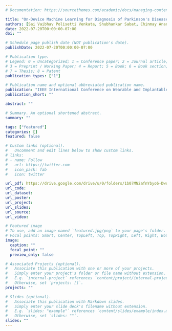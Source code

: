 ```yaml
---
# Documentation: https://sourcethemes.com/academic/docs/managing-content/

title: "On-Device Machine Learning for Diagnosis of Parkinson's Disease from Hand Drawn Artifacts"
authors: [Sai Vaibhav Polisetti Venkata, Shubhankar Sabat, Chinmay Anand Deshpande, Asiful Arefeen, Daniel Peterson$, Hassan Ghasemzadeh]
date: 2022-07-20T00:00:00-07:00
doi: ""

# Schedule page publish date (NOT publication's date).
publishDate: 2022-07-20T00:00:00-07:00

# Publication type.
# Legend: 0 = Uncategorized; 1 = Conference paper; 2 = Journal article;
# 3 = Preprint / Working Paper; 4 = Report; 5 = Book; 6 = Book section;
# 7 = Thesis; 8 = Patent
publication_types: ["1"]

# Publication name and optional abbreviated publication name.
publication: "IEEE International Conference on Wearable and Implantable Body Sensor Networks (BSN’22)"
publication_short: ""

abstract: ""

# Summary. An optional shortened abstract.
summary: ""

tags: ["featured"]
categories: []
featured: false

# Custom links (optional).
#   Uncomment and edit lines below to show custom links.
# links:
# - name: Follow
#   url: https://twitter.com
#   icon_pack: fab
#   icon: twitter

url_pdf: https://drive.google.com/drive/u/0/folders/1b07MN2afnYbyo6-DwuhzqklCmEW56YBI
url_code: 
url_dataset:
url_poster:
url_project:
url_slides: 
url_source:
url_video: 

# Featured image
# To use, add an image named `featured.jpg/png` to your page's folder.
# Focal points: Smart, Center, TopLeft, Top, TopRight, Left, Right, BottomLeft, Bottom, BottomRight.
image:
  caption: ""
  focal_point: ""
  preview_only: false

# Associated Projects (optional).
#   Associate this publication with one or more of your projects.
#   Simply enter your project's folder or file name without extension.
#   E.g. `internal-project` references `content/project/internal-project/index.md`.
#   Otherwise, set `projects: []`.
projects: ""

# Slides (optional).
#   Associate this publication with Markdown slides.
#   Simply enter your slide deck's filename without extension.
#   E.g. `slides: "example"` references `content/slides/example/index.md`.
#   Otherwise, set `slides: ""`.
slides: ""
---
```

